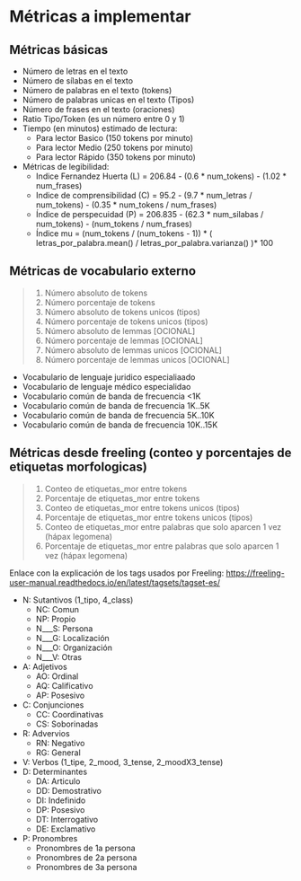 # Métricas a implementar

## Métricas básicas

- Número de letras en el texto
- Número de sílabas en el texto
- Número de palabras en el texto (tokens)
- Número de palabras unicas en el texto (Tipos)
- Número de frases en el texto (oraciones)
- Ratio Tipo/Token (es un número entre 0 y 1)
- Tiempo (en minutos) estimado de lectura:
  - Para lector Basico (150 tokens por minuto)
  - Para lector Medio  (250 tokens por minuto)
  - Para lector Rápido (350 tokens por minuto)
- Métricas de legibilidad:
  - Indice Fernandez Huerta (L)     = 206.84 - (0.6 \* num_tokens) - (1.02 \* num_frases)
  - Indice de comprensibilidad (C) = 95.2 - (9.7 \* num_letras / num_tokens) - (0.35 \* num_tokens / num_frases)
  - Índice de perspecuidad (P)     = 206.835 - (62.3 \* num_silabas / num_tokens) - (num_tokens / num_frases)
  - Índice mu = (num_tokens / (num_tokens - 1)) \* ( letras_por_palabra.mean() / letras_por_palabra.varianza() )\* 100

## Métricas de vocabulario externo

> 1. Número absoluto de tokens
> 2. Número porcentaje de tokens
> 3. Número absoluto de tokens unicos (tipos)
> 4. Número porcentaje de tokens unicos (tipos)
> 5. Número absoluto de lemmas [OCIONAL]
> 6. Número porcentaje de lemmas [OCIONAL]
> 7. Número absoluto de lemmas unicos [OCIONAL]
> 8. Número porcentaje de lemmas unicos [OCIONAL]

- Vocabulario de lenguaje juridico especialiaado
- Vocabulario de lenguaje médico especialidao
- Vocabulario común de banda de frecuencia <1K
- Vocabulario común de banda de frecuencia 1K..5K
- Vocabulario común de banda de frecuencia 5K..10K
- Vocabulario común de banda de frecuencia 10K..15K

## Métricas desde freeling (conteo y porcentajes de etiquetas morfologicas)

> 1. Conteo de etiquetas_mor entre tokens
> 2. Porcentaje de etiquetas_mor entre tokens
> 3. Conteo de etiquetas_mor entre tokens unicos (tipos)
> 4. Porcentaje de etiquetas_mor entre tokens unicos (tipos)
> 5. Conteo de etiquetas_mor entre palabras que solo aparcen 1 vez (hápax legomena)
> 6. Porcentaje de etiquetas_mor entre palabras que solo aparcen 1 vez (hápax legomena)

Enlace con la explicación de los tags usados por Freeling:
<https://freeling-user-manual.readthedocs.io/en/latest/tagsets/tagset-es/>

- N: Sutantivos (1_tipo, 4_class)
  - NC: Comun
  - NP: Propio
  - N___S: Persona
  - N___G: Localización
  - N___O: Organización
  - N___V: Otras
- A: Adjetivos
  - AO: Ordinal
  - AQ: Calificativo
  - AP: Posesivo
- C: Conjunciones
  - CC: Coordinativas
  - CS: Soborinadas
- R: Advervios
  - RN: Negativo
  - RG: General
- V: Verbos (1_tipe, 2_mood, 3_tense, 2_moodX3_tense)
- D: Determinantes
  - DA: Articulo
  - DD: Demostrativo
  - DI: Indefinido
  - DP: Posesivo
  - DT: Interrogativo
  - DE: Exclamativo
- P: Pronombres
  - Pronombres de 1a persona
  - Pronombres de 2a persona
  - Pronombres de 3a persona

